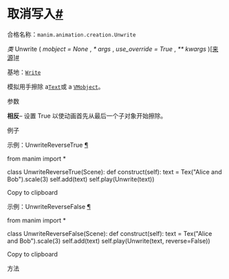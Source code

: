 # 取消写入[#](#unwrite "此标题的固定链接")

合格名称：`manim.animation.creation.Unwrite`

_类_ Unwrite ( _mobject = None_ , _\* args_ , _use_override = True_ , _\*\* kwargs_ )[\[来源\]](../_modules/manim/animation/creation.html#Unwrite)[#](#manim.animation.creation.Unwrite "此定义的固定链接")

基地：[`Write`](manim.animation.creation.Write.html#manim.animation.creation.Write "manim.animation.creation.Write")

模拟用手擦除 a[`Text`](manim.mobject.text.text_mobject.Text.html#manim.mobject.text.text_mobject.Text "manim.mobject.text.text_mobject.Text")或 a [`VMobject`](manim.mobject.types.vectorized_mobject.VMobject.html#manim.mobject.types.vectorized_mobject.VMobject "manim.mobject.types.vectorized_mobject.VMobject")。

参数

**相反**– 设置 True 以使动画首先从最后一个子对象开始擦除。

例子

示例：UnwriteReverseTrue [¶](#unwritereversetrue)

from manim import \*

class UnwriteReverseTrue(Scene):
def construct(self):
text = Tex("Alice and Bob").scale(3)
self.add(text)
self.play(Unwrite(text))

Copy to clipboard

示例：UnwriteReverseFalse [¶](#unwritereversefalse)

from manim import \*

class UnwriteReverseFalse(Scene):
def construct(self):
text = Tex("Alice and Bob").scale(3)
self.add(text)
self.play(Unwrite(text, reverse=False))

Copy to clipboard

方法
